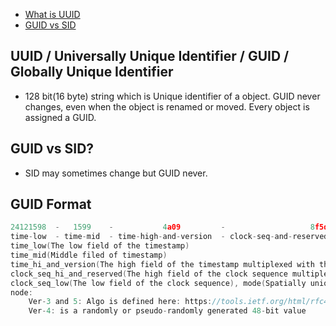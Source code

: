 - [What is UUID](#what)
- [GUID vs SID](#vs)

<a name=what></a>
## UUID / Universally Unique Identifier / GUID / Globally Unique Identifier
- 128 bit(16 byte) string which is Unique identifier of a object. GUID never changes, even when the object is renamed or moved. Every object is assigned a GUID.

<a name=sid></a>
## GUID vs SID? 
- SID may sometimes change but GUID never.

<a name=format></a>
## GUID Format
```c
24121598  -   1599    -           4a09         -                   8f5d                -  a2d75d747829
time-low  - time-mid  - time-high-and-version  - clock-seq-and-reserved clock-seq-low  -  node
time_low(The low field of the timestamp) 
time_mid(Middle filed of timestamp)
time_hi_and_version(The high field of the timestamp multiplexed with the version number)
clock_seq_hi_and_reserved(The high field of the clock sequence multiplexed with the variant)
clock_seq_low(The low field of the clock sequence), mode(Spatially unique node identifier)
node: 
    Ver-3 and 5: Algo is defined here: https://tools.ietf.org/html/rfc4122#section-4.3
    Ver-4: is a randomly or pseudo-randomly generated 48-bit value
```
